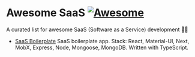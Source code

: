 # Awesome SaaS [![Awesome](https://cdn.rawgit.com/sindresorhus/awesome/d7305f38d29fed78fa85652e3a63e154dd8e8829/media/badge.svg)](https://github.com/sindresorhus/awesome)

A curated list for awesome SaaS (Software as a Service) development 🐕‍🔥

* [SaaS Boilerplate](https://github.com/async-labs/saas) SaaS boilerplate app. Stack: React, Material-UI, Next, MobX, Express, Node, Mongoose, MongoDB. Written with TypeScript.
